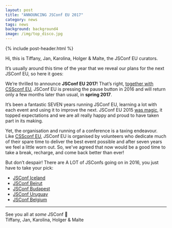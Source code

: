 ```yaml
---
layout: post
title: "ANNOUNCING JSConf EU 2017"
category: news
tags: news
background: background4
image: /img/top_disco.jpg
---
```


{% include post-header.html %}

Hi, this is Tiffany, Jan, Karolina, Holger & Malte, the JSConf EU curators.

It’s usually around this time of the year that we reveal our plans for the next JSConf EU, so here it goes:  

We’re thrilled to announce **JSConf EU 2017**! That’s right, [together with CSSconf EU](), JSConf EU is pressing the pause button in 2016 and will return only a few months later than usual, in **spring 2017**.  

It’s been a fantastic SEVEN years running JSConf EU, learning a lot with each event and using it to improve the next. JSConf EU 2015 [was magic](https://www.youtube.com/watch?v=lJ1kY-CSpBk&list=PL37ZVnwpeshH37NxpV6XbgdDpY-w48hMd), it topped expectations and we are all really happy and proud to have taken part in its making.

Yet, the organisation and running of a conference is a taxing endeavour. Like [CSSconf EU](http://2015.jsconf.eu/), JSConf EU is organised by volunteers who dedicate much of their spare time to deliver the best event possible and after seven years we feel a little worn out. So, we've agreed that now would be a good time to take a break, recharge, and come back better than ever! 

But don’t despair! There are A LOT of JSConfs going on in 2016, you just have to take your pick:

- [JSConf Iceland](http://jsconf.is)
- [JSConf Beirut](http://www.jsconfbeirut.com)
- [JSConf Budapest](http://jsconf.is)
- [JSConf Uruguay](https://jsconf.uy)
- [JSConf Belgium](http://jsconf.be/)

* * *

See you all at *some* JSConf 👋  
Tiffany, Jan, Karolina, Holger & Malte